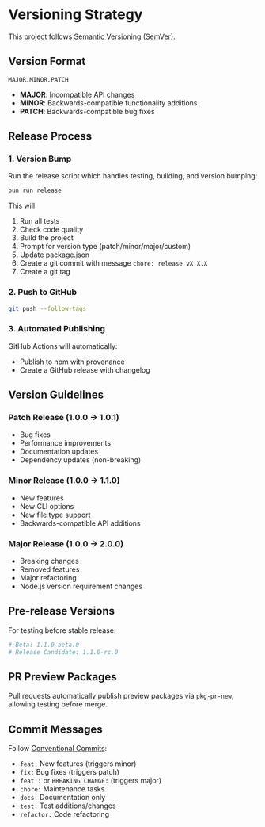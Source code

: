 # Versioning Strategy

This project follows [Semantic Versioning](https://semver.org/) (SemVer).

## Version Format

`MAJOR.MINOR.PATCH`

- **MAJOR**: Incompatible API changes
- **MINOR**: Backwards-compatible functionality additions
- **PATCH**: Backwards-compatible bug fixes

## Release Process

### 1. Version Bump

Run the release script which handles testing, building, and version bumping:

```bash
bun run release
```

This will:
1. Run all tests
2. Check code quality
3. Build the project
4. Prompt for version type (patch/minor/major/custom)
5. Update package.json
6. Create a git commit with message `chore: release vX.X.X`
7. Create a git tag

### 2. Push to GitHub

```bash
git push --follow-tags
```

### 3. Automated Publishing

GitHub Actions will automatically:
- Publish to npm with provenance
- Create a GitHub release with changelog

## Version Guidelines

### Patch Release (1.0.0 → 1.0.1)
- Bug fixes
- Performance improvements
- Documentation updates
- Dependency updates (non-breaking)

### Minor Release (1.0.0 → 1.1.0)
- New features
- New CLI options
- New file type support
- Backwards-compatible API additions

### Major Release (1.0.0 → 2.0.0)
- Breaking changes
- Removed features
- Major refactoring
- Node.js version requirement changes

## Pre-release Versions

For testing before stable release:

```bash
# Beta: 1.1.0-beta.0
# Release Candidate: 1.1.0-rc.0
```

## PR Preview Packages

Pull requests automatically publish preview packages via `pkg-pr-new`, allowing testing before merge.

## Commit Messages

Follow [Conventional Commits](https://www.conventionalcommits.org/):
- `feat:` New features (triggers minor)
- `fix:` Bug fixes (triggers patch)
- `feat!:` or `BREAKING CHANGE:` (triggers major)
- `chore:` Maintenance tasks
- `docs:` Documentation only
- `test:` Test additions/changes
- `refactor:` Code refactoring
